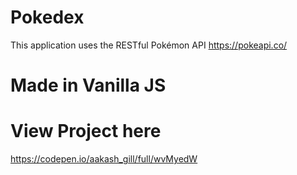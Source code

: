 # Pokedex

This application uses the RESTful Pokémon API https://pokeapi.co/

# Made in Vanilla JS

# View Project here
https://codepen.io/aakash_gill/full/wvMyedW
